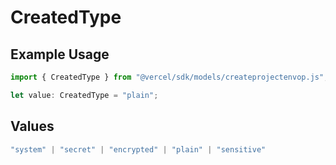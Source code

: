 # CreatedType

## Example Usage

```typescript
import { CreatedType } from "@vercel/sdk/models/createprojectenvop.js";

let value: CreatedType = "plain";
```

## Values

```typescript
"system" | "secret" | "encrypted" | "plain" | "sensitive"
```